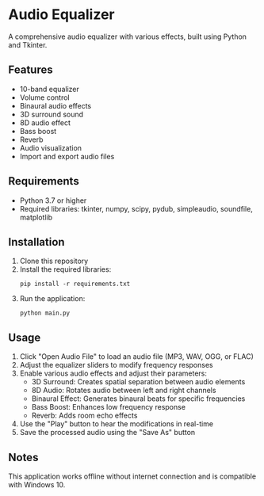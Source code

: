 # Audio Equalizer

A comprehensive audio equalizer with various effects, built using Python and Tkinter.

## Features

- 10-band equalizer
- Volume control
- Binaural audio effects
- 3D surround sound
- 8D audio effect
- Bass boost
- Reverb
- Audio visualization
- Import and export audio files

## Requirements

- Python 3.7 or higher
- Required libraries: tkinter, numpy, scipy, pydub, simpleaudio, soundfile, matplotlib

## Installation

1. Clone this repository
2. Install the required libraries:
   ```
   pip install -r requirements.txt
   ```
3. Run the application:
   ```
   python main.py
   ```

## Usage

1. Click "Open Audio File" to load an audio file (MP3, WAV, OGG, or FLAC)
2. Adjust the equalizer sliders to modify frequency responses
3. Enable various audio effects and adjust their parameters:
   - 3D Surround: Creates spatial separation between audio elements
   - 8D Audio: Rotates audio between left and right channels
   - Binaural Effect: Generates binaural beats for specific frequencies
   - Bass Boost: Enhances low frequency response
   - Reverb: Adds room echo effects
4. Use the "Play" button to hear the modifications in real-time
5. Save the processed audio using the "Save As" button

## Notes

This application works offline without internet connection and is compatible with Windows 10.